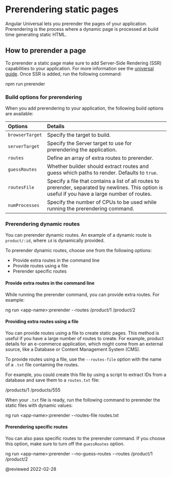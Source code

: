 # Prerendering static pages

Angular Universal lets you prerender the pages of your application.
Prerendering is the process where a dynamic page is processed at build time generating static HTML.

## How to prerender a page

To prerender a static page make sure to add Server-Side Rendering (SSR) capabilities to your application.
For more information see the [universal guide](guide/universal).
Once SSR is added, run the following command:

<code-example format="shell" language="shell">

npm run prerender

</code-example>

### Build options for prerendering

When you add prerendering to your application, the following build options are available:

| Options         | Details |
|:---             |:---     |
| `browserTarget` | Specify the target to build.                                                                                                                       |
| `serverTarget`  | Specify the Server target to use for prerendering the application.                                                                                 |
| `routes`        | Define an array of extra routes to prerender.                                                                                                 |
| `guessRoutes`   | Whether builder should extract routes and guess which paths to render. Defaults to `true`.                                                          |
| `routesFile`    | Specify a file that contains a list of all routes to prerender, separated by newlines. This option is useful if you have a large number of routes. |
| `numProcesses`  | Specify the number of CPUs to be used while running the prerendering command.                                                                      |

### Prerendering dynamic routes

You can prerender dynamic routes.
An example of a dynamic route is `product/:id`, where `id` is dynamically provided.

To prerender dynamic routes, choose one from the following options:

*   Provide extra routes in the command line
*   Provide routes using a file
*   Prerender specific routes

#### Provide extra routes in the command line

While running the prerender command, you can provide extra routes.
For example:

<code-example format="shell" language="shell">

ng run &lt;app-name&gt;:prerender --routes /product/1 /product/2

</code-example>

#### Providing extra routes using a file

You can provide routes using a file to create static pages.
This method is useful if you have a large number of routes to create. For example, product details for an e-commerce application, which might come from an external source, like a Database or Content Management System (CMS).

To provide routes using a file, use the `--routes-file` option with the name of a `.txt` file containing the routes.

For example, you could create this file by using a script to extract IDs from a database and save them to a `routes.txt` file:

<code-example language="none" header="routes.txt">

/products/1
/products/555

</code-example>

When your `.txt` file is ready, run the following command to prerender the static files with dynamic values:

<code-example format="shell" language="shell">

ng run &lt;app-name&gt;:prerender --routes-file routes.txt

</code-example>

#### Prerendering specific routes

You can also pass specific routes to the prerender command.
If you choose this option, make sure to turn off the `guessRoutes` option.

<code-example format="shell" language="shell">

ng run &lt;app-name&gt;:prerender --no-guess-routes --routes /product/1 /product/2

</code-example>

<!-- links -->

<!-- external links -->

<!-- end links -->

@reviewed 2022-02-28
